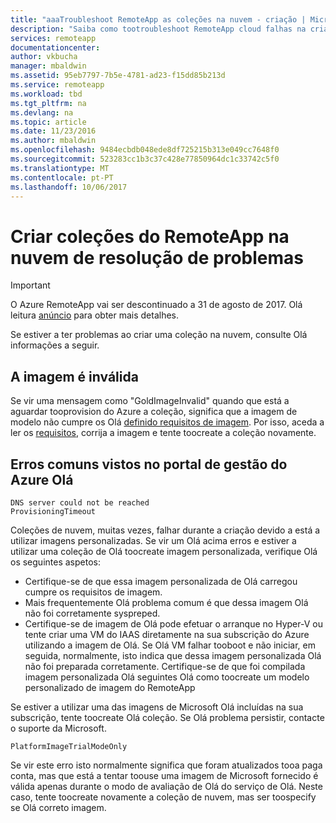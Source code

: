 ```yaml
---
title: "aaaTroubleshoot RemoteApp as coleções na nuvem - criação | Microsoft Docs"
description: "Saiba como tootroubleshoot RemoteApp cloud falhas na criação de coleção"
services: remoteapp
documentationcenter: 
author: vkbucha
manager: mbaldwin
ms.assetid: 95eb7797-7b5e-4781-ad23-f15dd85b213d
ms.service: remoteapp
ms.workload: tbd
ms.tgt_pltfrm: na
ms.devlang: na
ms.topic: article
ms.date: 11/23/2016
ms.author: mbaldwin
ms.openlocfilehash: 9484ecbdb048ede8df725215b313e049cc7648f0
ms.sourcegitcommit: 523283cc1b3c37c428e77850964dc1c33742c5f0
ms.translationtype: MT
ms.contentlocale: pt-PT
ms.lasthandoff: 10/06/2017
---
```

# <a name="troubleshoot-creating-remoteapp-cloud-collections"></a>Criar coleções do RemoteApp na nuvem de resolução de problemas
> [!IMPORTANT]
> O Azure RemoteApp vai ser descontinuado a 31 de agosto de 2017. Olá leitura [anúncio](https://go.microsoft.com/fwlink/?linkid=821148) para obter mais detalhes.
> 
> 

Se estiver a ter problemas ao criar uma coleção na nuvem, consulte Olá informações a seguir.

## <a name="your-image-is-invalid"></a>A imagem é inválida
Se vir uma mensagem como "GoldImageInvalid" quando que está a aguardar tooprovision do Azure a coleção, significa que a imagem de modelo não cumpre os Olá [definido requisitos de imagem](remoteapp-imagereqs.md). Por isso, aceda a ler os [requisitos](remoteapp-imagereqs.md), corrija a imagem e tente toocreate a coleção novamente.

## <a name="common-errors-seen-in-hello-azure-management-portal"></a>Erros comuns vistos no portal de gestão do Azure Olá
    DNS server could not be reached
    ProvisioningTimeout

Coleções de nuvem, muitas vezes, falhar durante a criação devido a está a utilizar imagens personalizadas.  Se vir um Olá acima erros e estiver a utilizar uma coleção de Olá toocreate imagem personalizada, verifique Olá os seguintes aspetos:

* Certifique-se de que essa imagem personalizada de Olá carregou cumpre os requisitos de imagem.
* Mais frequentemente Olá problema comum é que dessa imagem Olá não foi corretamente syspreped.  
* Certifique-se de imagem de Olá pode efetuar o arranque no Hyper-V ou tente criar uma VM do IAAS diretamente na sua subscrição do Azure utilizando a imagem de Olá. Se Olá VM falhar tooboot e não iniciar, em seguida, normalmente, isto indica que dessa imagem personalizada Olá não foi preparada corretamente.  Certifique-se de que foi compilada imagem personalizada Olá seguintes Olá como toocreate um modelo personalizado de imagem do RemoteApp

Se estiver a utilizar uma das imagens de Microsoft Olá incluídas na sua subscrição, tente toocreate Olá coleção. Se Olá problema persistir, contacte o suporte da Microsoft.

    PlatformImageTrialModeOnly

Se vir este erro isto normalmente significa que foram atualizados tooa paga conta, mas que está a tentar toouse uma imagem de Microsoft fornecido é válida apenas durante o modo de avaliação de Olá do serviço de Olá. Neste caso, tente toocreate novamente a coleção de nuvem, mas ser toospecify se Olá correto imagem.

